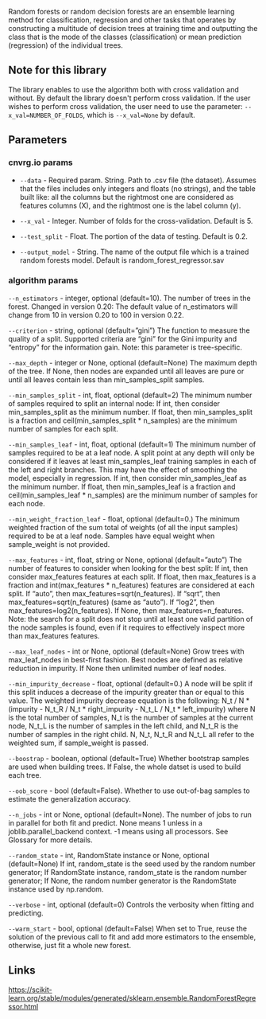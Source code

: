 Random forests or random decision forests are an ensemble learning method for classification, regression and other tasks 
that operates by constructing a multitude of decision trees at training time and outputting the class that is the mode 
of the classes (classification) or mean prediction (regression) of the individual trees.

## Note for this library
The library enables to use the algorithm both with cross validation and without.
By default the library doesn't perform cross validation.
If the user wishes to perform cross validation, the user need to use the parameter: ```--x_val=NUMBER_OF_FOLDS```,
which is ```--x_val=None``` by default.

## Parameters

### cnvrg.io params

* ```--data``` - Required param. String. Path to .csv file (the dataset). Assumes that the files includes only integers and floats (no strings), and 
the table built like: all the columns but the rightmost one are considered as features columns (X), and the rightmost one is the label column (y).

* ```--x_val``` - Integer. Number of folds for the cross-validation. Default is 5.

* ```--test_split``` - Float. The portion of the data of testing. Default is 0.2.

* ```--output_model``` - String. The name of the output file which is a trained random forests model. Default is random_forest_regressor.sav

### algorithm params
```--n_estimators``` - integer, optional (default=10). The number of trees in the forest.
Changed in version 0.20: The default value of n_estimators will change from 10 in version 0.20 to 100 in version 0.22.

```--criterion``` - string, optional (default=”gini”)
The function to measure the quality of a split. Supported criteria are “gini” for the Gini impurity and “entropy” for the information gain. Note: this parameter is tree-specific.

```--max_depth``` - integer or None, optional (default=None)
The maximum depth of the tree. If None, then nodes are expanded until all leaves are pure or until all leaves contain less than min_samples_split samples.

```--min_samples_split``` - int, float, optional (default=2)
The minimum number of samples required to split an internal node:
If int, then consider min_samples_split as the minimum number.
If float, then min_samples_split is a fraction and ceil(min_samples_split * n_samples) are the minimum number of samples for each split.

```--min_samples_leaf``` - int, float, optional (default=1)
The minimum number of samples required to be at a leaf node. A split point at any depth will only be considered if it leaves at least min_samples_leaf training samples in each of the left and right branches. This may have the effect of smoothing the model, especially in regression.
If int, then consider min_samples_leaf as the minimum number.
If float, then min_samples_leaf is a fraction and ceil(min_samples_leaf * n_samples) are the minimum number of samples for each node.

```--min_weight_fraction_leaf``` - float, optional (default=0.)
The minimum weighted fraction of the sum total of weights (of all the input samples) required to be at a leaf node. Samples have equal weight when sample_weight is not provided.

```--max_features``` -  int, float, string or None, optional (default=”auto”)
The number of features to consider when looking for the best split:
If int, then consider max_features features at each split.
If float, then max_features is a fraction and int(max_features * n_features) features are considered at each split.
If “auto”, then max_features=sqrt(n_features).
If “sqrt”, then max_features=sqrt(n_features) (same as “auto”).
If “log2”, then max_features=log2(n_features).
If None, then max_features=n_features.
Note: the search for a split does not stop until at least one valid partition of the node samples is found, even if it requires to effectively inspect more than max_features features.

```--max_leaf_nodes``` - int or None, optional (default=None)
Grow trees with max_leaf_nodes in best-first fashion. Best nodes are defined as relative reduction in impurity. If None then unlimited number of leaf nodes.

```--min_impurity_decrease``` - float, optional (default=0.)
A node will be split if this split induces a decrease of the impurity greater than or equal to this value.
The weighted impurity decrease equation is the following:
N_t / N * (impurity - N_t_R / N_t * right_impurity - N_t_L / N_t * left_impurity)
where N is the total number of samples, N_t is the number of samples at the current node, N_t_L is the number of samples in the left child, and N_t_R is the number of samples in the right child.
N, N_t, N_t_R and N_t_L all refer to the weighted sum, if sample_weight is passed.

```--boostrap``` - boolean, optional (default=True)
Whether bootstrap samples are used when building trees. If False, the whole datset is used to build each tree.

```--oob_score``` - bool (default=False). Whether to use out-of-bag samples to estimate the generalization accuracy.

```--n_jobs``` - int or None, optional (default=None). The number of jobs to run in parallel for both fit and predict. None means 1 unless in a joblib.parallel_backend context. -1 means using all processors. See Glossary for more details.

```--random_state``` - int, RandomState instance or None, optional (default=None)
If int, random_state is the seed used by the random number generator; If RandomState instance, random_state is the random number generator; If None, the random number generator is the RandomState instance used by np.random.

```--verbose``` - int, optional (default=0)
Controls the verbosity when fitting and predicting.

```--warm_start``` - bool, optional (default=False)
When set to True, reuse the solution of the previous call to fit and add more estimators to the ensemble, otherwise, just fit a whole new forest.

## Links
https://scikit-learn.org/stable/modules/generated/sklearn.ensemble.RandomForestRegressor.html